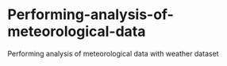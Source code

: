 # Performing-analysis-of-meteorological-data
Performing analysis of meteorological data with weather dataset
